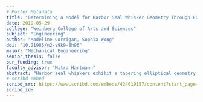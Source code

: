 ```yaml
---
# Poster Metadata
title: "Determining a Model for Harbor Seal Whisker Geometry Through Extensive Data Analysis"
date: 2019-05-29
college: "Weinberg College of Arts and Sciences"
subject: "Engineering"
author: "Madeline Corrigan, Sophia Wong"
doi: "10.21985/n2-s9k9-8h96"
major: "Mechanical Engineering"
senior_thesis: false
our_funding: true
faculty_advisor: "Mitra Hartmann"
abstract: "Harbor seal whiskers exhibit a tapering elliptical geometry uniquely suited to detect wakes (trails of water produced by upstream bodies) in ways a regular, tapering, or elliptical cylinder cannot. Previous studies into the matter have relied on idealized representations of the geometry the whiskers seem to take on and have tried to use these poor models to extrapolate information about the effects this geometry has on their fluid mechanics, including velocity sensing, optimizing the signal-to-noise ratio, and reduction of vortex-induced vibrations. The goal of our investigation is to determine whether it is possible to mathematically model the seven varying parameters of seal whisker geometry: the periods of undulation (or waves), the wide and narrow diameters of the major and minor axes, and the angles at which maxima and minima occur. Additionally, measuring base diameter and whisker lengths will be useful in creating a model. To collect data, we are using high-resolution flatbed scans to determine basic geometric features, such as length, undulations, and medula length, and computer-tomography (CT) scans to analyze out-of-plane curvature. With 500 seal whiskers, a nearly twentyfold increase over previous work in the number of samples we are using, this project is producing the most comprehensive results to date, allowing us to validate, refute, or replace existing models with a high degree of certainty. From a neuroscience perspective, producing an accurate model for seal whisker geometry also motivates further sensory and neural systems research into seal whiskers."
# scribd embed
scribd_src: https://www.scribd.com/embeds/424619157/content?start_page=1&view_mode=scroll&show_recommendations=false&access_key=key-idcnrG3gNHfr0MwlV6c6
scribd_id:
---
```

